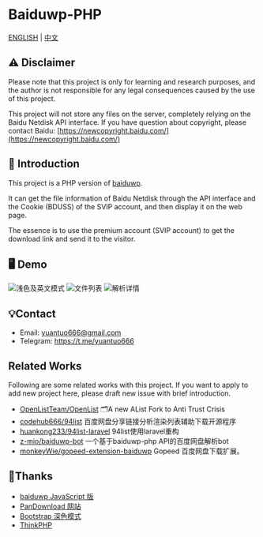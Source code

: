 # Baiduwp-PHP

[ENGLISH](README.md) | [中文](README_ZH.md)

## ⚠️ Disclaimer
Please note that this project is only for learning and research purposes, and the author is not responsible for any legal consequences caused by the use of this project.

This project will not store any files on the server, completely relying on the Baidu Netdisk API interface. If you have question about copyright, please contact Baidu: [https://newcopyright.baidu.com/](https://newcopyright.baidu.com/)

## 📝 Introduction
This project is a PHP version of [baiduwp](htttps://github.com/TkzcM/baiduwp).

It can get the file information of Baidu Netdisk through the API interface and the Cookie (BDUSS) of the SVIP account, and then display it on the web page.

The essence is to use the premium account (SVIP account) to get the download link and send it to the visitor.


## 🖥️ Demo
![浅色及英文模式](https://s2.loli.net/2023/02/04/cs1EtFXpHDPS2AB.png)
![文件列表](https://s2.loli.net/2023/02/04/hL2pDEyHQFb6BKR.png)
![解析详情](https://s2.loli.net/2023/02/04/GZBsmz6xgShjuA2.png)

## 💡Contact
- Email: yuantuo666@gmail.com
- Telegram: https://t.me/yuantuo666


## Related Works
Following are some related works with this project. If you want to apply to add new project here, please draft new issue with brief introduction. 
- [OpenListTeam/OpenList](https://github.com/OpenListTeam/OpenList) 🗂️A new AList Fork to Anti Trust Crisis
- [codehub666/94list](https://github.com/codehub666/94list) 百度网盘分享链接分析渲染列表辅助下载开源程序
- [huankong233/94list-laravel](https://github.com/huankong233/94list-laravel) 94list使用laravel重构
- [z-mio/baiduwp-bot](https://github.com/z-mio/baiduwp-bot) 一个基于baiduwp-php API的百度网盘解析bot
- [monkeyWie/gopeed-extension-baiduwp](https://github.com/monkeyWie/gopeed-extension-baiduwp) Gopeed 百度网盘下载扩展。


## 🔔Thanks
- [baiduwp JavaScript 版](https://github.com/TkzcM/baiduwp "baiduwp 项目")
- [PanDownload 网站](https://pandownload.com/ "PanDownload 网站")
- [Bootstrap 深色模式](https://github.com/vinorodrigues/bootstrap-dark "bootstrap-dark 项目")
- [ThinkPHP](https://github.com/top-think/think)